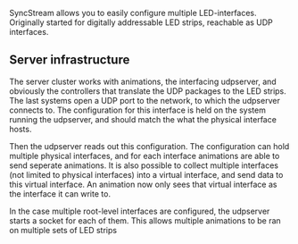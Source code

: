 SyncStream allows you to easily configure multiple LED-interfaces. Originally started for digitally addressable
LED strips, reachable as UDP interfaces.

## Server infrastructure

The server cluster works with animations, the interfacing udpserver, and obviously the controllers that translate
the UDP packages to the LED strips. The last systems open a UDP port to the network, to which the udpserver
connects to. The configuration for this interface is held on the system running the udpserver, and should match
the what the physical interface hosts.

Then the udpserver reads out this configuration. The configuration can hold multiple physical interfaces, and for
each interface animations are able to send seperate animations. It is also possible to collect multiple interfaces
(not limited to physical interfaces) into a virtual interface, and send data to this virtual interface. An animation
now only sees that virtual interface as the interface it can write to.

In the case multiple root-level interfaces are configured, the udpserver starts a socket for each of them. This
allows multiple animations to be ran on multiple sets of LED strips
